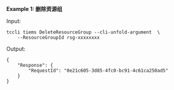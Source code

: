 **Example 1: 删除资源组**



Input: 

```
tccli tiems DeleteResourceGroup --cli-unfold-argument  \
    --ResourceGroupId rsg-xxxxxxxx
```

Output: 
```
{
    "Response": {
        "RequestId": "0e21c605-3d85-4fc0-bc91-4c61ca250ad5"
    }
}
```

